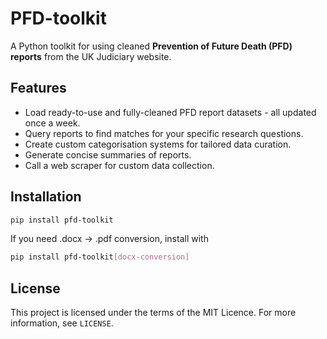 # PFD-toolkit

A Python toolkit for using cleaned **Prevention of Future Death (PFD) reports** from the UK Judiciary website.

## Features

- Load ready-to-use and fully-cleaned PFD report datasets - all updated once a week.
- Query reports to find matches for your specific research questions.
- Create custom categorisation systems for tailored data curation.
- Generate concise summaries of reports.
- Call a web scraper for custom data collection.


## Installation

```bash
pip install pfd-toolkit
```

If you need .docx -> .pdf conversion, install with

```bash
pip install pfd-toolkit[docx-conversion]
```

## License

This project is licensed under the terms of the MIT Licence. For more information, see `LICENSE`.